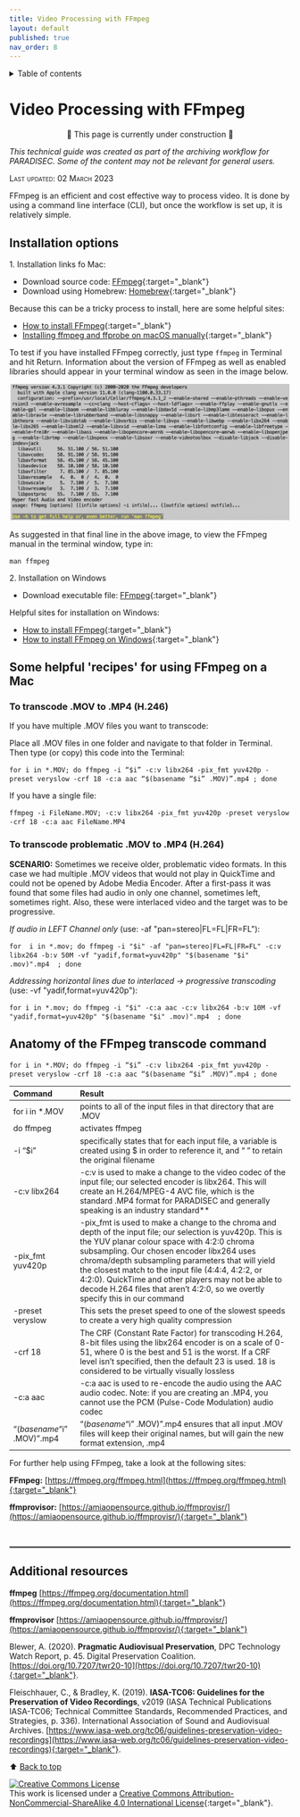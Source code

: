 ```yaml
---
title: Video Processing with FFmpeg
layout: default
published: true
nav_order: 8
--- 
```


<details closed markdown="block">
  <summary>
    Table of contents
  </summary>
  {: .text-delta }
1. TOC
{:toc}
</details>

<style>
H5{color:White !important;}
</style>

<style>
H6{color:White !important;}
</style>

# Video Processing with FFmpeg

<p align="center">
🚧 This page is currently under construction 🚧
</p>

*This technical guide was created as part of the archiving workflow for PARADISEC. Some of the content may not be relevant for general users.* 

<span style="font-variant:small-caps;">Last updated: 02 March 2023</span>


FFmpeg is an efficient and cost effective way to process video. It is done by using a command line interface (CLI), but once the workflow is set up, it is relatively simple.


## Installation options

1\. Installation links fo Mac:
* Download source code: [FFmpeg](https://ffmpeg.org/download.html#build-mac){:target="_blank"} 
* Download using Homebrew: [Homebrew](https://formulae.brew.sh/formula/ffmpeg){:target="_blank"}

Because this can be a tricky process to install, here are some helpful sites: 
* [How to install FFmpeg](https://www.hostinger.com/tutorials/how-to-install-ffmpeg){:target="_blank"}
* [Installing ffmpeg and ffprobe on macOS manually](https://bbc.github.io/bbcat-orchestration-docs/installation-mac-manual/){:target="_blank"}

To test if you have installed FFmpeg correctly, just type ```ffmpeg``` in Terminal and hit Return. Information about the version of FFmpeg as well as enabled libraries should appear in your terminal window as seen in the image below.

<p align="center">
  <img width="500" src="images/ffmpeg-installed.jpg" alt="Screenshot of terminal showing installed version of FFmpeg">
</p>
As suggested in that final line in the above image, to view the FFmpeg manual in the terminal window, type in:

    man ffmpeg

2\. Installation on Windows
* Download executable file: [FFmpeg](https://ffmpeg.org/download.html#build-windows){:target="_blank"}

Helpful sites for installation on Windows: 
* [How to install FFmpeg](https://www.hostinger.com/tutorials/how-to-install-ffmpeg){:target="_blank"}
* [How to install FFmpeg on Windows](https://www.geeksforgeeks.org/how-to-install-ffmpeg-on-windows/){:target="_blank"}


## Some helpful 'recipes' for using FFmpeg on a Mac

### To transcode .MOV to .MP4 (H.246)

If you have multiple .MOV files you want to transcode:

Place all .MOV files in one folder and navigate to that folder in Terminal. Then type (or copy) this code into the Terminal:


    for i in *.MOV; do ffmpeg -i “$i” -c:v libx264 -pix_fmt yuv420p -preset veryslow -crf 18 -c:a aac “$(basename “$i” .MOV)”.mp4 ; done


If you have a single file:


    ffmpeg -i FileName.MOV; -c:v libx264 -pix_fmt yuv420p -preset veryslow -crf 18 -c:a aac FileName.MP4


### To transcode problematic .MOV to .MP4 (H.264)

**SCENARIO:** Sometimes we receive older, problematic video formats. In this case we had multiple .MOV videos that would not play in QuickTime and could not be opened by Adobe Media Encoder. After a first-pass it was found that some files had audio in only one channel, sometimes left, sometimes right. Also, these were interlaced video and the target was to be progressive. 

*If audio in LEFT Channel only* (use: -af "pan=stereo|FL=FL|FR=FL"):

    for  i in *.mov; do ffmpeg -i "$i" -af "pan=stereo|FL=FL|FR=FL" -c:v libx264 -b:v 50M -vf "yadif,format=yuv420p" "$(basename "$i" .mov)".mp4  ; done

*Addressing horizontal lines due to interlaced -> progressive transcoding* (use: -vf "yadif,format=yuv420p"):

    for i in *.mov; do ffmpeg -i "$i" -c:a aac -c:v libx264 -b:v 10M -vf "yadif,format=yuv420p" "$(basename "$i" .mov)".mp4  ; done








## Anatomy of the FFmpeg transcode command

    for i in *.MOV; do ffmpeg -i “$i” -c:v libx264 -pix_fmt yuv420p -preset veryslow -crf 18 -c:a aac “$(basename “$i” .MOV)”.mp4 ; done

| Command   | Result       |
| :---      | :---         |
| for i in *.MOV | points to all of the input files in that directory that are .MOV |
| do ffmpeg     |  activates ffmpeg |
| -i “$i” | specifically states that for each input file, a variable is created using $ in order to reference it, and “ ” to retain the original filename  |
| -c:v libx264      | -c:v is used to make a change to the video codec of the input file; our selected encoder is libx264. This will create an H.264/MPEG-4 AVC file, which is the standard .MP4 format for PARADISEC and generally speaking is an industry standard**       |
| -pix_fmt yuv420p     | -pix_fmt is used to make a change to the chroma and depth of the input file; our selection is yuv420p. This is the YUV planar colour space with 4:2:0 chroma subsampling. Our chosen encoder libx264 uses chroma/depth subsampling parameters that will yield the closest match to the input file (4:4:4, 4:2:2, or 4:2:0). QuickTime and other players may not be able to decode H.264 files that aren’t 4:2:0, so we overtly specify this in our command       |
| -preset veryslow     | This sets the preset speed to one of the slowest speeds to create a very high quality compression        |
| -crf 18     | The CRF (Constant Rate Factor) for transcoding H.264, 8-bit files using the libx264 encoder is on a scale of 0-51, where 0 is the best and 51 is the worst. If a CRF level isn’t specified, then the default 23 is used. 18 is considered to be virtually visually lossless        |
| -c:a aac     | -c:a aac is used to re-encode the audio using the AAC audio codec. Note: if you are creating an .MP4, you cannot use the PCM (Pulse-Code Modulation) audio codec        |
|“$(basename “$i” .MOV)”.mp4     | “$(basename “$i” .MOV)”.mp4 ensures that all input .MOV files will keep their original names, but will gain the new format extension, .mp4        |






For further help using FFmpeg, take a look at the following sites:

**FFmpeg:** [https://ffmpeg.org/ffmpeg.html](https://ffmpeg.org/ffmpeg.html){:target="_blank"}

**ffmprovisor:** [https://amiaopensource.github.io/ffmprovisr/](https://amiaopensource.github.io/ffmprovisr/){:target="_blank"}




<br>
<hr style="border:1px solid grey">

## Additional resources

 **ffmpeg** [https://ffmpeg.org/documentation.html](https://ffmpeg.org/documentation.html){:target="_blank"}
 
 **ffmprovisor** [https://amiaopensource.github.io/ffmprovisr/](https://amiaopensource.github.io/ffmprovisr/){:target="_blank"}

Blewer, A. (2020). **Pragmatic Audiovisual Preservation**, DPC Technology Watch Report, p. 45. Digital Preservation Coalition. [https://doi.org/10.7207/twr20-10](https://doi.org/10.7207/twr20-10){:target="_blank"}.

Fleischhauer, C., & Bradley, K. (2019). **IASA-TC06: Guidelines for the Preservation of Video Recordings**, v2019 (IASA Technical Publications IASA-TC06; Technical Committee Standards, Recommended Practices, and Strategies, p. 336). International Association of Sound and Audiovisual Archives. [https://www.iasa-web.org/tc06/guidelines-preservation-video-recordings](https://www.iasa-web.org/tc06/guidelines-preservation-video-recordings){:target="_blank"}.

⬆️ [Back to top](#)

<a rel="license" href="http://creativecommons.org/licenses/by-nc-sa/4.0/"><img alt="Creative Commons License" style="border-width:0" src="https://i.creativecommons.org/l/by-nc-sa/4.0/88x31.png" /></a><br />This work is licensed under a <a rel="license" href="http://creativecommons.org/licenses/by-nc-sa/4.0/">Creative Commons Attribution-NonCommercial-ShareAlike 4.0 International License</a>{:target="_blank"}.